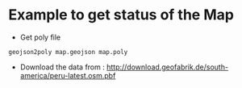  # Example to get status of the Map

- Get poly file

```
geojson2poly map.geojson map.poly
```

 -   Download the data from : http://download.geofabrik.de/south-america/peru-latest.osm.pbf
